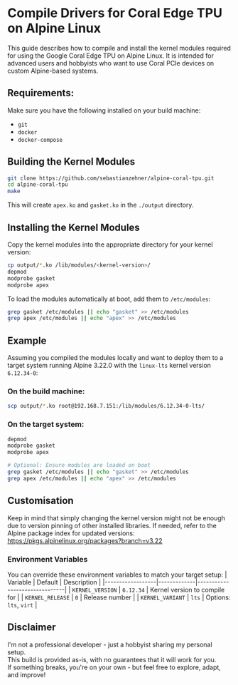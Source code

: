 # Compile Drivers for Coral Edge TPU on Alpine Linux

This guide describes how to compile and install the kernel modules required for using the Google Coral Edge TPU on Alpine Linux. It is intended for advanced users and hobbyists who want to use Coral PCIe devices on custom Alpine-based systems.

## Requirements:
Make sure you have the following installed on your build machine:
- `git`
- `docker`
- `docker-compose`

## Building the Kernel Modules
```bash
git clone https://github.com/sebastianzehner/alpine-coral-tpu.git
cd alpine-coral-tpu
make
```
This will create `apex.ko` and `gasket.ko` in the `./output` directory.

## Installing the Kernel Modules
Copy the kernel modules into the appropriate directory for your kernel version:
```bash
cp output/*.ko /lib/modules/<kernel-version>/
depmod
modprobe gasket
modprobe apex
```

To load the modules automatically at boot, add them to `/etc/modules`:
```bash
grep gasket /etc/modules || echo "gasket" >> /etc/modules
grep apex /etc/modules || echo "apex" >> /etc/modules
```

## Example
Assuming you compiled the modules locally and want to deploy them to a target system running Alpine 3.22.0 with the `linux-lts` kernel version `6.12.34-0`:

### On the build machine:
```bash
scp output/*.ko root@192.168.7.151:/lib/modules/6.12.34-0-lts/
```

### On the target system:
```bash
depmod
modprobe gasket
modprobe apex

# Optional: Ensure modules are loaded on boot
grep gasket /etc/modules || echo "gasket" >> /etc/modules
grep apex /etc/modules || echo "apex" >> /etc/modules
```

## Customisation
Keep in mind that simply changing the kernel version might not be enough due to version pinning of other installed libraries. If needed, refer to the Alpine package index for updated versions:
https://pkgs.alpinelinux.org/packages?branch=v3.22

### Environment Variables
You can override these environment variables to match your target setup:
| Variable         | Default     | Description                   |
|------------------|-------------|-------------------------------|
| `KERNEL_VERSION` | `6.12.34`   | Kernel version to compile for |
| `KERNEL_RELEASE` | `0`         | Release number                |
| `KERNEL_VARIANT` | `lts`       | Options: `lts`, `virt`        |

## Disclaimer

I'm not a professional developer - just a hobbyist sharing my personal setup.  
This build is provided as-is, with no guarantees that it will work for you.  
If something breaks, you're on your own - but feel free to explore, adapt, and improve!
